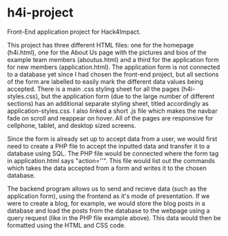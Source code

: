 # h4i-project
Front-End application project for Hack4Impact.

This project has three different HTML files: one for the homepage (h4i.html), one for the 
About Us page with the pictures and bios of the example team members (aboutus.html) and a third
for the application form for new members (application.html). The application form is not connected
to a database yet since I had chosen the front-end project, but all sections of the form are
labelled to easily mark the different data values being accepted. There is a main .css styling sheet
for all the pages (h4i-styles.css), but the application form (due to the large number of different
sections) has an additional separate styling sheet, titled accordingly as application-styles.css. I
also linked a short .js file which makes the navbar fade on scroll and reappear on hover. All of
the pages are responsive for cellphone, tablet, and desktop sized screens. 


Since the form is already set up to accept data from a user, we would first need to create a PHP
file to accept the inputted data and transfer it to a database using SQL. The PHP file would be
connected where the form tag in application.html says "action=''". This file would list out the
commands which takes the data accepted from a form and writes it to the chosen database.

The backend program allows us to send and recieve data (such as the application form), using 
the frontend as it's mode of presentation. If we were to create a blog, for example, we would
store the blog posts in a database and load the posts from the database to the webpage using
a query request (like in the PHP file example above). This data would then be formatted using
the HTML and CSS code.
